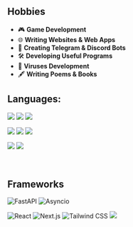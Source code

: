 ## Hobbies  
- 🎮 **Game Development**  
- 🌐 **Writing Websites & Web Apps**  
- 🤖 **Creating Telegram & Discord Bots**  
- 🛠️ **Developing Useful Programs**
- 🦠 **Viruses Development**
- 🖋️ **Writing Poems & Books** 

## Languages:
<p align='left'>
  <img src='https://redlite.ru/sources/cards/py1.png'>
  <img src='https://redlite.ru/sources/cards/cs1.png'>
  <img src='https://redlite.ru/sources/cards/rs1.png'>
</p>

<p align='left'>
  <img src='https://redlite.ru/sources/cards/html1.png'>
  <img src='https://redlite.ru/sources/cards/css1.png'>
  <img src='https://redlite.ru/sources/cards/scss1.png'>
</p>

<p align='left'>
  <img src='https://redlite.ru/sources/cards/js1.png'>
  <img src='https://redlite.ru/sources/cards/ts1.png'>
</p>

ㅤ
## Frameworks
![FastAPI](https://img.shields.io/badge/-FastAPI-009688?style=for-the-badge&logo=fastapi&logoColor=white)
![Asyncio](https://img.shields.io/badge/-Asyncio-0099FF?style=for-the-badge&logo=python&logoColor=white)

![React](https://img.shields.io/badge/-React-61DAFB?style=for-the-badge&logo=react&logoColor=black)
![Next.js](https://img.shields.io/badge/-Next.js-000000?style=for-the-badge&logo=nextdotjs&logoColor=white)
![Tailwind CSS](https://img.shields.io/badge/-Tailwind%20CSS-06B6D4?style=for-the-badge&logo=tailwindcss&logoColor=white)
<img src='https://redlite.ru/sources/cards/motion.png'>
